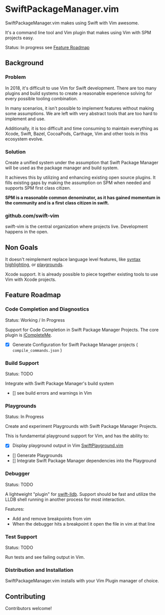 # SwiftPackageManager.vim

SwiftPackageManager.vim makes using Swift with Vim awesome.

It's a command line tool and Vim plugin that makes using Vim with SPM projects
easy.

Status: In progress see [Feature Roadmap]()

## Background

### Problem

In 2018, it's difficult to use Vim for Swift development. There are too many
plugins and build systems to create a reasonable experience solving for every
possible tooling combination.

In many scenarios, it isn't possible to implement features without making some
assumptions. We are left with very abstract tools that are too hard to
implement and use.

Additionally, it is too difficult and time consuming to maintain everything as
Xcode, Swift, Bazel, CocoaPods, Carthage, Vim and other tools in this ecosystem
evolve.

### Solution

Create a unified system under the assumption that Swift Package Manager will be
used as the package manager and build system. 

It achieves this by utilizing and enhancing existing open source plugins. It
fills existing gaps by making the assumption on SPM when needed and supports
SPM first class citizen.

**SPM is a reasonable common denominator, as it has gained momentum in the
community and is a first class citizen in swift.**

### github.com/swift-vim

swift-vim is the central organization where projects live. Development 
happens in the open.

## Non Goals

It doesn't reimplement replace language level features, like [syntax highlighting](https://github.com/keith/swift.vim), or [playgrounds](https://github.com/jerrymarino/SwiftPlayground.vim).

Xcode support. It is already possible to piece together existing tools to use Vim with Xcode projects.

## Feature Roadmap

### Code Completion and Diagnostics

Status: Working / In Progress

Support for Code Completion in Swift Package Manager Projects. The core plugin is [iCompleteMe](https://github.com/jerrymarino/iCompleteMe).

- [x] Generate Configuration for Swift Package Manager projects ( `compile_commands.json` ) 

### Build Support

Status: TODO

Integrate with Swift Package Manager's build system

- [] see build errors and warnings in Vim

### Playgrounds

Status: In Progress

Create and experiment Playgrounds with Swift Package Manager Projects.

This is fundamental playground support for Vim, and has the ability to:

- [x] Display playground output in Vim [SwiftPlayground.vim](https://github.com/jerrymarino/SwiftPlayground.vim)
- [] Generate Playgrounds
- [] Integrate Swift Package Manager dependencies into the Playground

### Debugger

Status: TODO

A lightweight "plugin" for [swift-lldb](). Support should be fast and utilize
the LLDB shell running in another process for most interaction.

Features:
- Add and remove breakpoints from vim
- When the debugger hits a breakpoint it open the file in vim at that line

### Test Support

Status: TODO

Run tests and see failing output in Vim.

### Distribution and Installation

SwiftPackageManager.vim installs with your Vim Plugin manager of choice.

## Contributing

Contributors welcome!

